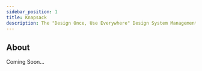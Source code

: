 ```yaml
---
sidebar_position: 1
title: Knapsack
description: The "Design Once, Use Everywhere" Design System Management Platform
---
```


## About

Coming Soon...
